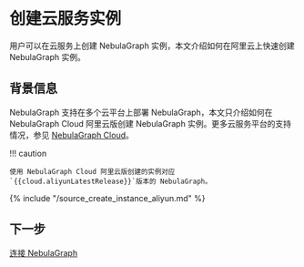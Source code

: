 # 创建云服务实例

用户可以在云服务上创建 NebulaGraph 实例，本文介绍如何在阿里云上快速创建 NebulaGraph 实例。

## 背景信息

NebulaGraph 支持在多个云平台上部署 NebulaGraph，本文只介绍如何在 NebulaGraph Cloud 阿里云版创建 NebulaGraph 实例。更多云服务平台的支持情况，参见 [NebulaGraph Cloud](https://docs.nebula-graph.com.cn/{{cloud.aliyunLatestRelease}}/nebula-cloud/1.what-is-cloud/)。

!!! caution

    使用 NebulaGraph Cloud 阿里云版创建的实例对应`{{cloud.aliyunLatestRelease}}`版本的 NebulaGraph。

{% include "/source_create_instance_aliyun.md" %}
<!-- The line above is for content reusing. The source file is in the docs-2.0/reuse directory. -->


## 下一步

[连接 NebulaGraph](2.connect-to-nebulagraph-on-cloud.md)